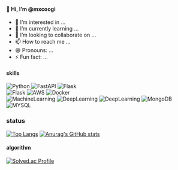 #### 👋 Hi, I’m @mxcoogi
- 👀 I’m interested in ...
- 🌱 I’m currently learning ...
- 💞️ I’m looking to collaborate on ...
- 📫 How to reach me ...
- 😄 Pronouns: ...
- ⚡ Fun fact: ...

#### skills
![Python](https://img.shields.io/badge/Python-blue)
![FastAPI](https://img.shields.io/badge/FastAPI-green)
![Flask](https://img.shields.io/badge/Flask-lightgrey)  
![Flask](https://img.shields.io/badge/Jupyter-orange)
![AWS](https://img.shields.io/badge/AWS-Cloud-orange)
![Docker](https://img.shields.io/badge/Docker-blue)  
![MachineLearning](https://img.shields.io/badge/MachineLearning-Scikit--learn-yellow)
![DeepLearning](https://img.shields.io/badge/DeepLearning-TensorFlow-red)
![DeepLearning](https://img.shields.io/badge/DeepLearning-PyTorch-lightyellow)
![MongoDB](https://img.shields.io/badge/MongoDB-olive)
![MYSQL](https://img.shields.io/badge/MYSQL-skyblue)
### status
[![Top Langs](https://github-readme-stats.vercel.app/api/top-langs/?username=mxcoogi)](https://github.com/anuraghazra/github-readme-stats)
[![Anurag's GitHub stats](https://github-readme-stats.vercel.app/api?username=mxcoogi)](https://github.com/anuraghazra/github-readme-stats)

#### algorithm
[![Solved.ac Profile](http://mazassumnida.wtf/api/v2/generate_badge?boj=mxcoogi)](https://solved.ac/rnrwk8303/)
<!---
mxcoogi/mxcoogi is a ✨ special ✨ repository because its `README.md` (this file) appears on your GitHub profile.
You can click the Preview link to take a look at your changes.
--->
